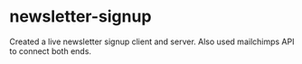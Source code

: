 # newsletter-signup
Created a live newsletter signup client and server. Also used mailchimps API to connect both ends.
